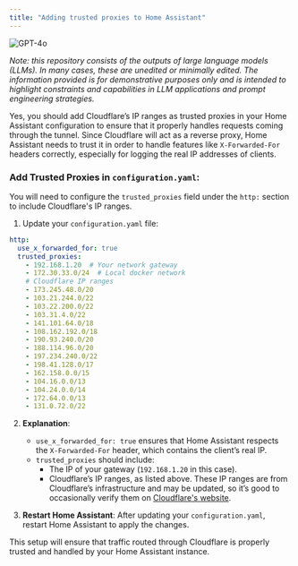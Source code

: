 ```yaml
---
title: "Adding trusted proxies to Home Assistant"
---
```

![GPT-4o](https://img.shields.io/badge/GPT--4o-3333FF?style=for-the-badge&logo=openai&logoColor=white)



*Note: this repository consists of the outputs of large language models (LLMs). In many cases, these are unedited or minimally edited. The information provided is for demonstrative purposes only and is intended to highlight constraints and capabilities in LLM applications and prompt engineering strategies.*


Yes, you should add Cloudflare’s IP ranges as trusted proxies in your Home Assistant configuration to ensure that it properly handles requests coming through the tunnel. Since Cloudflare will act as a reverse proxy, Home Assistant needs to trust it in order to handle features like `X-Forwarded-For` headers correctly, especially for logging the real IP addresses of clients.

### Add Trusted Proxies in `configuration.yaml`:
You will need to configure the `trusted_proxies` field under the `http:` section to include Cloudflare's IP ranges.

1. Update your `configuration.yaml` file:

```yaml
http:
  use_x_forwarded_for: true
  trusted_proxies:
    - 192.168.1.20  # Your network gateway
    - 172.30.33.0/24  # Local docker network
    # Cloudflare IP ranges
    - 173.245.48.0/20
    - 103.21.244.0/22
    - 103.22.200.0/22
    - 103.31.4.0/22
    - 141.101.64.0/18
    - 108.162.192.0/18
    - 190.93.240.0/20
    - 188.114.96.0/20
    - 197.234.240.0/22
    - 198.41.128.0/17
    - 162.158.0.0/15
    - 104.16.0.0/13
    - 104.24.0.0/14
    - 172.64.0.0/13
    - 131.0.72.0/22
```

2. **Explanation**:
   - `use_x_forwarded_for: true` ensures that Home Assistant respects the `X-Forwarded-For` header, which contains the client’s real IP.
   - `trusted_proxies` should include:
     - The IP of your gateway (`192.168.1.20` in this case).
     - Cloudflare’s IP ranges, as listed above. These IP ranges are from Cloudflare’s infrastructure and may be updated, so it’s good to occasionally verify them on [Cloudflare's website](https://www.cloudflare.com/ips/).

3. **Restart Home Assistant**: After updating your `configuration.yaml`, restart Home Assistant to apply the changes.

This setup will ensure that traffic routed through Cloudflare is properly trusted and handled by your Home Assistant instance.